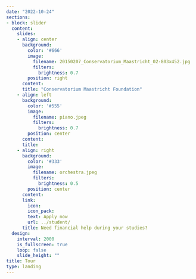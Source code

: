 ```yaml
---
date: "2022-10-24"
sections:
- block: slider
  content:
    slides:
    - align: center
      background:
        color: '#666'
        image:
          filename: 20150207_Conservatorium_Maastricht_02-803x452.jpg
          filters:
            brightness: 0.7
        position: right
      content: 
      title: "Conservatorium Maastricht Foundation"
    - align: left
      background:
        color: '#555'
        image:
          filename: piano.jpeg
          filters:
            brightness: 0.7
        position: center
      content: 
      title: 
    - align: right
      background:
        color: '#333'
        image:
          filename: orchestra.jpeg
          filters:
            brightness: 0.5
        position: center
      content: 
      link:
        icon: 
        icon_pack: 
        text: Apply now
        url: ../student/
      title: Need financial help during your studies?
  design:
    interval: 2000
    is_fullscreen: true
    loop: false
    slide_height: ""
title: Tour
type: landing
---
```

